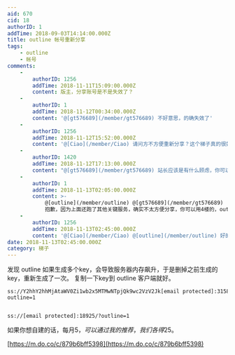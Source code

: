 ```yaml
---
aid: 670
cid: 18
authorID: 1
addTime: 2018-09-03T14:14:00.000Z
title: outline 帐号重新分享
tags:
    - outline
    - 帐号
comments:
    -
        authorID: 1256
        addTime: 2018-11-11T15:09:00.000Z
        content: 版主，分享账号是不是失效了？
    -
        authorID: 1
        addTime: 2018-11-12T00:34:00.000Z
        content: '@[gt576689](/member/gt576689) 不好意思，的确失效了'
    -
        authorID: 1256
        addTime: 2018-11-12T15:52:00.000Z
        content: '@[Ciao](/member/Ciao) 请问方不方便重新分享？这个梯子真的很好用。'
    -
        authorID: 1420
        addTime: 2018-11-12T17:13:00.000Z
        content: "@[gt576689](/member/gt576689) 站长应该是有什么顾虑，你可以用我的\n\n    ss://[email\_protected]:15435/?outline=1\n    ss://[email\_protected]:28465/?outline=1"
    -
        authorID: 1
        addTime: 2018-11-13T02:05:00.000Z
        content: >-
            @[outline](/member/outline) @[gt576689](/member/gt576689)
            抱歉，因为上面还跑了其他关键服务，确实不太方便分享，你可以用4楼的，outline可以放心用。
    -
        authorID: 1256
        addTime: 2018-11-13T02:45:00.000Z
        content: '@[Ciao](/member/Ciao) @[outline](/member/outline) 好的，非常感谢两位。'
date: 2018-11-13T02:45:00.000Z
category: 梯子
---
```


发现 outline 如果生成多个key，会导致服务器内存飙升，于是删掉之前生成的key，重新生成了一次。 复制一下key到 outline 客户端就好。

    ss://Y2hhY2hhMjAtaWV0Zi1wb2x5MTMwNTpjQk9wc2VzV2Jk[email protected]:31587/?outline=1
    

    ss://[email protected]:18925/?outline=1
    

如果你想自建的话，每月5$，可以通过我的推荐，我们各得25$。

[https://m.do.co/c/879b6bff5398](https://m.do.co/c/879b6bff5398)
